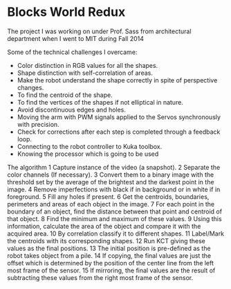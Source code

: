# Blocks World Redux
The project I was working on under Prof. Sass from architectural department when I went to MIT during Fall 2014

Some of the technical challenges I overcame:
- Color distinction in RGB values for all the shapes.
- Shape distinction with self-correlation of areas.
- Make the robot understand the shape correctly in spite of perspective changes.
- To find the centroid of the shape.
- To find the vertices of the shapes if not elliptical in nature.
- Avoid discontinuous edges and holes.
- Moving the arm with PWM signals applied to the Servos synchronously with precision.
- Check for corrections after each step is completed through a feedback loop.
- Connecting to the robot controller to Kuka toolbox.
- Knowing the processor which is going to be used

The algorithm
1 Capture instance of the video (a snapshot).
2 Separate the color channels (If necessary).
3 Convert them to a binary image with the threshold set by the average of the brightest and the darkest point in the image.
4	Remove imperfections with black if in background or in white if in foreground.
5	Fill any holes if present.
6	Get the centroids, boundaries, perimeters and areas of each object in the image.
7	For each point in the boundary of an object, find the distance between that point and centroid of that object.
8	Find the minimum and maximum of these values.
9	Using this information, calculate the area of the object and compare it with the acquired area.
10	By correlation classify it to different shapes.
11	Label/Mark the centroids with its corresponding shapes.
12	Run KCT giving these values as the final positions.
13	The initial position is pre-defined as the robot takes object from a pile.
14	If copying, the final values are just the offset which is determined by the position of the center line from the left most frame of the sensor.
15	If mirroring, the final values are the result of subtracting these values from the right most frame of the sensor.
